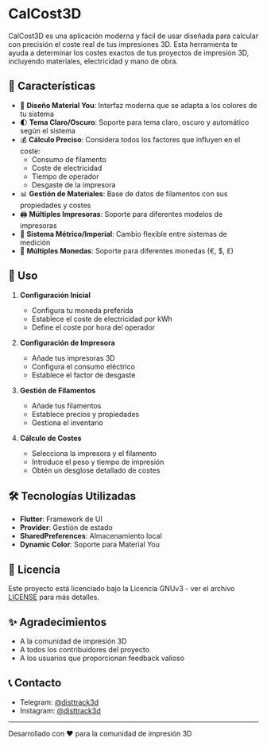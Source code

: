 # CalCost3D

CalCost3D es una aplicación moderna y fácil de usar diseñada para calcular con precisión el coste real de tus impresiones 3D. Esta herramienta te ayuda a determinar los costes exactos de tus proyectos de impresión 3D, incluyendo materiales, electricidad y mano de obra.

## 🌟 Características

- 🎨 **Diseño Material You**: Interfaz moderna que se adapta a los colores de tu sistema
- 🌓 **Tema Claro/Oscuro**: Soporte para tema claro, oscuro y automático según el sistema
- 💰 **Cálculo Preciso**: Considera todos los factores que influyen en el coste:
  - Consumo de filamento
  - Coste de electricidad
  - Tiempo de operador
  - Desgaste de la impresora
- 📊 **Gestión de Materiales**: Base de datos de filamentos con sus propiedades y costes
- 🖨️ **Múltiples Impresoras**: Soporte para diferentes modelos de impresoras
- 📏 **Sistema Métrico/Imperial**: Cambio flexible entre sistemas de medición
- 💱 **Múltiples Monedas**: Soporte para diferentes monedas (€, $, £)

## 📱 Uso

1. **Configuración Inicial**
   - Configura tu moneda preferida
   - Establece el coste de electricidad por kWh
   - Define el coste por hora del operador

2. **Configuración de Impresora**
   - Añade tus impresoras 3D
   - Configura el consumo eléctrico
   - Establece el factor de desgaste

3. **Gestión de Filamentos**
   - Añade tus filamentos
   - Establece precios y propiedades
   - Gestiona el inventario

4. **Cálculo de Costes**
   - Selecciona la impresora y el filamento
   - Introduce el peso y tiempo de impresión
   - Obtén un desglose detallado de costes

## 🛠️ Tecnologías Utilizadas

- **Flutter**: Framework de UI
- **Provider**: Gestión de estado
- **SharedPreferences**: Almacenamiento local
- **Dynamic Color**: Soporte para Material You

## 📄 Licencia

Este proyecto está licenciado bajo la Licencia GNUv3 - ver el archivo [LICENSE](LICENSE) para más detalles.

## ✨ Agradecimientos

- A la comunidad de impresión 3D
- A todos los contribuidores del proyecto
- A los usuarios que proporcionan feedback valioso

## 📞 Contacto

- Telegram: [@disttrack3d](https://t.me/disttrack3d)
- Instagram: [@disttrack3d](https://www.instagram.com/disttrack3d/)

---
Desarrollado con ❤️ para la comunidad de impresión 3D
